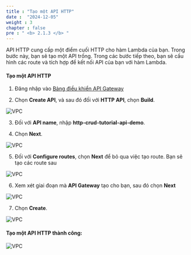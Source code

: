 ```yaml
---
title : "Tạo một API HTTP"
date :  "2024-12-05" 
weight : 3
chapter : false
pre : " <b> 2.1.3 </b> "
---
```


API HTTP cung cấp một điểm cuối HTTP cho hàm Lambda của bạn. Trong bước này, bạn sẽ tạo một API trống. Trong các bước tiếp theo, bạn sẽ cấu hình các route và tích hợp để kết nối API của bạn với hàm Lambda.

#### Tạo một API HTTP

1. Đăng nhập vào [Bảng điều khiển API Gateway ](https://console.aws.amazon.com/apigateway)

2. Chọn **Create API**, và sau đó đối với **HTTP API**, chọn **Build**.

![VPC](/images/api_http/001.png)

3. Đối với **API name**, nhập **http-crud-tutorial-api-demo**.

4. Chọn **Next**.

![VPC](/images/api_http/002.png)

5. Đối với **Configure routes**, chọn **Next** để bỏ qua việc tạo route. Bạn sẽ tạo các route sau

![VPC](/images/api_http/003.png)

6. Xem xét giai đoạn mà **API Gateway** tạo cho bạn, sau đó chọn **Next**

![VPC](/images/api_http/004.png)

7. Chọn **Create**.

![VPC](/images/api_http/005.png)

#### Tạo một API HTTP thành công:

![VPC](/images/api_http/006.png)